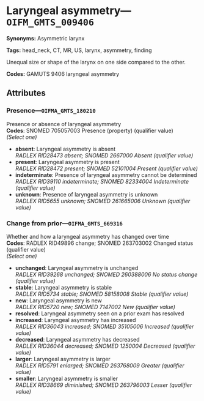 # Laryngeal asymmetry—`OIFM_GMTS_009406`

**Synonyms:** Asymmetric larynx

**Tags:** head_neck, CT, MR, US, larynx, asymmetry, finding

Unequal size or shape of the larynx on one side compared to the other.

**Codes:** GAMUTS 9406 laryngeal asymmetry

## Attributes

### Presence—`OIFMA_GMTS_180210`

Presence or absence of laryngeal asymmetry  
**Codes**: SNOMED 705057003 Presence (property) (qualifier value)  
*(Select one)*

- **absent**: Laryngeal asymmetry is absent  
_RADLEX RID28473 absent; SNOMED 2667000 Absent (qualifier value)_
- **present**: Laryngeal asymmetry is present  
_RADLEX RID28472 present; SNOMED 52101004 Present (qualifier value)_
- **indeterminate**: Presence of laryngeal asymmetry cannot be determined  
_RADLEX RID39110 indeterminate; SNOMED 82334004 Indeterminate (qualifier value)_
- **unknown**: Presence of laryngeal asymmetry is unknown  
_RADLEX RID5655 unknown; SNOMED 261665006 Unknown (qualifier value)_

### Change from prior—`OIFMA_GMTS_669316`

Whether and how a laryngeal asymmetry has changed over time  
**Codes**: RADLEX RID49896 change; SNOMED 263703002 Changed status (qualifier value)  
*(Select one)*

- **unchanged**: Laryngeal asymmetry is unchanged  
_RADLEX RID39268 unchanged; SNOMED 260388006 No status change (qualifier value)_
- **stable**: Laryngeal asymmetry is stable  
_RADLEX RID5734 stable; SNOMED 58158008 Stable (qualifier value)_
- **new**: Laryngeal asymmetry is new  
_RADLEX RID5720 new; SNOMED 7147002 New (qualifier value)_
- **resolved**: Laryngeal asymmetry seen on a prior exam has resolved  
- **increased**: Laryngeal asymmetry has increased  
_RADLEX RID36043 increased; SNOMED 35105006 Increased (qualifier value)_
- **decreased**: Laryngeal asymmetry has decreased  
_RADLEX RID36044 decreased; SNOMED 1250004 Decreased (qualifier value)_
- **larger**: Laryngeal asymmetry is larger  
_RADLEX RID5791 enlarged; SNOMED 263768009 Greater (qualifier value)_
- **smaller**: Laryngeal asymmetry is smaller  
_RADLEX RID38669 diminished; SNOMED 263796003 Lesser (qualifier value)_